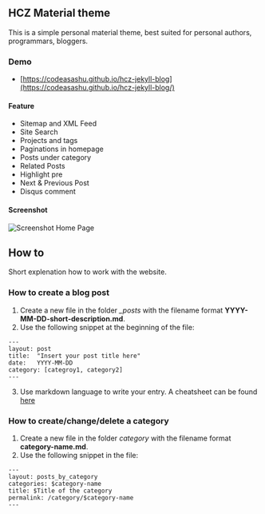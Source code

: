 ## HCZ Material theme

This is a simple personal material theme, best suited for personal authors, programmars, bloggers. 

### Demo
* [https://codeasashu.github.io/hcz-jekyll-blog](https://codeasashu.github.io/hcz-jekyll-blog/)

#### Feature

* Sitemap and XML Feed
* Site Search 
* Projects and tags
* Paginations in homepage
* Posts under category
* Related Posts
* Highlight pre
* Next & Previous Post
* Disqus comment

#### Screenshot

![Screenshot Home Page](https://raw.githubusercontent.com/ashutosh2k12/jekyllthemes/master/thumbnails/hcz-material.png  "Screenshot Home Page")


## How to

Short explenation how to work with the website.

### How to create a blog post

1. Create a new file in the folder *_posts* with the filename format **YYYY-MM-DD-short-description.md**. 
2. Use the following snippet at the beginning of the file:
```
---
layout: post
title:  "Insert your post title here"
date:   YYYY-MM-DD
category: [categroy1, category2]
---
```

3. Use markdown language to write your entry. A cheatsheet can be found [here](https://github.com/adam-p/markdown-here/wiki/Markdown-Cheatsheet)

### How to create/change/delete a category

1. Create a new file in the folder *category* with the filename format **category-name.md**.
2. Use the following snippet in the file:

```
---
layout: posts_by_category
categories: $category-name
title: $Title of the category
permalink: /category/$category-name
---
```